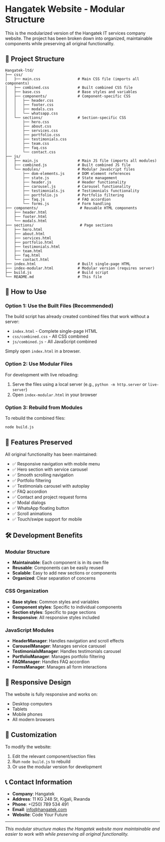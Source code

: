 # Hangatek Website - Modular Structure

This is the modularized version of the Hangatek IT services company website. The project has been broken down into organized, maintainable components while preserving all original functionality.

## 📁 Project Structure

```
Hangatek-ltd/
├── css/
│   ├── main.css                 # Main CSS file (imports all components)
│   ├── combined.css             # Built combined CSS file
│   ├── base.css                 # Base styles and variables
│   ├── components/              # Component-specific CSS
│   │   ├── header.css
│   │   ├── footer.css
│   │   ├── modals.css
│   │   └── whatsapp.css
│   └── sections/                # Section-specific CSS
│       ├── hero.css
│       ├── about.css
│       ├── services.css
│       ├── portfolio.css
│       ├── testimonials.css
│       ├── team.css
│       ├── faq.css
│       └── contact.css
├── js/
│   ├── main.js                  # Main JS file (imports all modules)
│   ├── combined.js              # Built combined JS file
│   └── modules/                 # Modular JavaScript files
│       ├── dom-elements.js      # DOM element references
│       ├── state.js             # State management
│       ├── header.js            # Header functionality
│       ├── carousel.js          # Carousel functionality
│       ├── testimonials.js      # Testimonials functionality
│       ├── portfolio.js         # Portfolio filtering
│       ├── faq.js               # FAQ accordion
│       └── forms.js             # Form handling
├── components/                   # Reusable HTML components
│   ├── header.html
│   ├── footer.html
│   └── modals.html
├── sections/                     # Page sections
│   ├── hero.html
│   ├── about.html
│   ├── services.html
│   ├── portfolio.html
│   ├── testimonials.html
│   ├── team.html
│   ├── faq.html
│   └── contact.html
├── index.html                   # Built single-page HTML
├── index-modular.html           # Modular version (requires server)
├── build.js                     # Build script
└── README.md                    # This file
```

## 🚀 How to Use

### Option 1: Use the Built Files (Recommended)
The build script has already created combined files that work without a server:
- `index.html` - Complete single-page HTML
- `css/combined.css` - All CSS combined
- `js/combined.js` - All JavaScript combined

Simply open `index.html` in a browser.

### Option 2: Use Modular Files
For development with live reloading:
1. Serve the files using a local server (e.g., `python -m http.server` or `live-server`)
2. Open `index-modular.html` in your browser

### Option 3: Rebuild from Modules
To rebuild the combined files:
```bash
node build.js
```

## 🎯 Features Preserved

All original functionality has been maintained:
- ✅ Responsive navigation with mobile menu
- ✅ Hero section with service carousel
- ✅ Smooth scrolling navigation
- ✅ Portfolio filtering
- ✅ Testimonials carousel with autoplay
- ✅ FAQ accordion
- ✅ Contact and project request forms
- ✅ Modal dialogs
- ✅ WhatsApp floating button
- ✅ Scroll animations
- ✅ Touch/swipe support for mobile

## 🛠️ Development Benefits

### Modular Structure
- **Maintainable**: Each component is in its own file
- **Reusable**: Components can be easily reused
- **Scalable**: Easy to add new sections or components
- **Organized**: Clear separation of concerns

### CSS Organization
- **Base styles**: Common styles and variables
- **Component styles**: Specific to individual components
- **Section styles**: Specific to page sections
- **Responsive**: All responsive styles included

### JavaScript Modules
- **HeaderManager**: Handles navigation and scroll effects
- **CarouselManager**: Manages service carousel
- **TestimonialsManager**: Handles testimonials carousel
- **PortfolioManager**: Manages portfolio filtering
- **FAQManager**: Handles FAQ accordion
- **FormsManager**: Manages all form interactions

## 📱 Responsive Design

The website is fully responsive and works on:
- Desktop computers
- Tablets
- Mobile phones
- All modern browsers

## 🔧 Customization

To modify the website:
1. Edit the relevant component/section files
2. Run `node build.js` to rebuild
3. Or use the modular version for development

## 📞 Contact Information

- **Company**: Hangatek
- **Address**: 11 KG 248 St, Kigali, Rwanda
- **Phone**: +(250) 789 534 491
- **Email**: info@hangatek.com
- **Website**: Code Your Future

---

*This modular structure makes the Hangatek website more maintainable and easier to work with while preserving all original functionality.*
